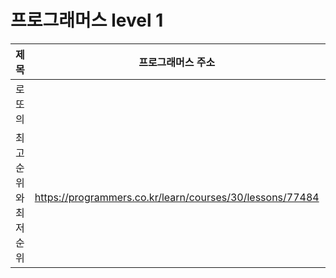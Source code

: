 # 프로그래머스 level 1


|제목|프로그래머스 주소|코드 주소|
|-----------------|----------|----------|
|로또의 
최고 순위와 최저 순위|https://programmers.co.kr/learn/courses/30/lessons/77484|https://github.com/Leeuenho/Algorithm_C/tree/level_1/algorithm/algorithm
